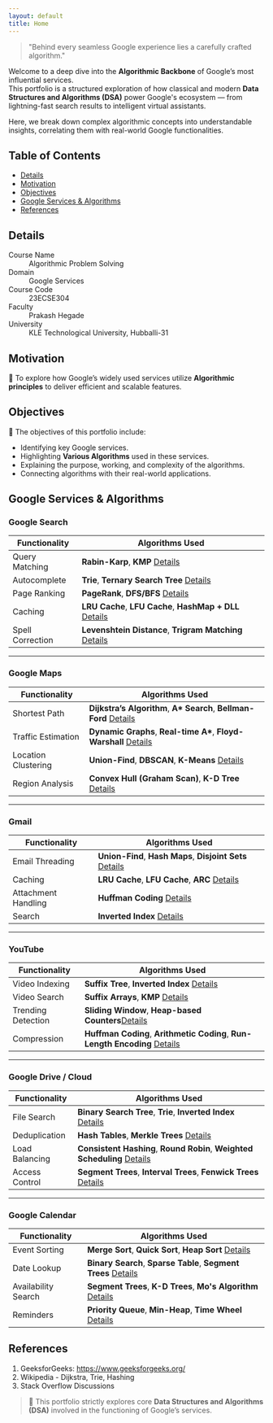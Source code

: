 ```yaml
---
layout: default
title: Home
---
```


> "Behind every seamless Google experience lies a carefully crafted algorithm."

Welcome to a deep dive into the **Algorithmic Backbone** of Google’s most influential services.  
This portfolio is a structured exploration of how classical and modern **Data Structures and Algorithms (DSA)** power Google's ecosystem — from lightning-fast search results to intelligent virtual assistants.

Here, we break down complex algorithmic concepts into understandable insights, correlating them with real-world Google functionalities.

## Table of Contents
- [Details](#details)
- [Motivation](#motivation)
- [Objectives](#objectives)
- [Google Services & Algorithms](#google-services--algorithms)
- [References](#references)

## Details

<dl>
  <dt>Course Name</dt>
  <dd>Algorithmic Problem Solving</dd>
  <dt>Domain</dt>
  <dd>Google Services</dd>
  <dt>Course Code</dt>
  <dd>23ECSE304</dd>
  <dt>Faculty</dt>
  <dd>Prakash Hegade</dd>
  <dt>University</dt>
  <dd>KLE Technological University, Hubballi-31</dd>
</dl>


## Motivation

🚀 To explore how Google’s widely used services utilize **Algorithmic principles** to deliver efficient and scalable features.

## Objectives

📌 The objectives of this portfolio include:

- Identifying key Google services.
- Highlighting **Various Algorithms** used in these services.
- Explaining the purpose, working, and complexity of the algorithms.
- Connecting algorithms with their real-world applications.



## Google Services & Algorithms

### Google Search

| Functionality        | Algorithms Used                                                                 |
|----------------------|----------------------------------------------------------------------------------|
| Query Matching       | **Rabin-Karp**, **KMP** [Details](1.html)                     |
| Autocomplete         | **Trie**, **Ternary Search Tree** [Details](2.html)                   |
| Page Ranking         | **PageRank**, **DFS/BFS** [Details](3.html)                |
| Caching              | **LRU Cache**, **LFU Cache**, **HashMap + DLL** [Details](4.html)              |
| Spell Correction     | **Levenshtein Distance**, **Trigram Matching** [Details](5.html)  |

---

### Google Maps

| Functionality        | Algorithms Used                                                                 |
|----------------------|----------------------------------------------------------------------------------|
| Shortest Path        | **Dijkstra’s Algorithm**, **A\* Search**, **Bellman-Ford** [Details](6.html)    |
| Traffic Estimation   | **Dynamic Graphs**, **Real-time A\***, **Floyd-Warshall** [Details](7.html)     |
| Location Clustering  | **Union-Find**, **DBSCAN**, **K-Means** [Details](8.html)                        |
| Region Analysis      | **Convex Hull (Graham Scan)**, **K-D Tree** [Details](9.html) |

---

### Gmail

| Functionality        | Algorithms Used                                                                 |
|----------------------|----------------------------------------------------------------------------------|
| Email Threading      | **Union-Find**, **Hash Maps**, **Disjoint Sets** [Details](10.html)             |
| Caching              | **LRU Cache**, **LFU Cache**, **ARC** [Details](11.html)                        |
| Attachment Handling  | **Huffman Coding** [Details](12.html) |
| Search               | **Inverted Index** [Details](13.html)                      |

---

### YouTube

| Functionality        | Algorithms Used                                                                 |
|----------------------|----------------------------------------------------------------------------------|
| Video Indexing       |  **Suffix Tree**, **Inverted Index** [Details](14.html)                |
| Video Search         | **Suffix Arrays**, **KMP** [Details](15.html)                 |
| Trending Detection   | **Sliding Window**, **Heap-based Counters**[Details](16.html) |
| Compression          | **Huffman Coding**, **Arithmetic Coding**, **Run-Length Encoding** [Details](17.html) |

---

### Google Drive / Cloud

| Functionality        | Algorithms Used                                                                 |
|----------------------|----------------------------------------------------------------------------------|
| File Search          | **Binary Search Tree**, **Trie**, **Inverted Index** [Details](18.html)         |
| Deduplication        | **Hash Tables**, **Merkle Trees** [Details](19.html)         |
| Load Balancing       | **Consistent Hashing**, **Round Robin**, **Weighted Scheduling** [Details](20.html) |
| Access Control       | **Segment Trees**, **Interval Trees**, **Fenwick Trees** [Details](21.html)     |

---

### Google Calendar

| Functionality        | Algorithms Used                                                                 |
|----------------------|----------------------------------------------------------------------------------|
| Event Sorting        | **Merge Sort**, **Quick Sort**, **Heap Sort** [Details](22.html)                |
| Date Lookup          | **Binary Search**, **Sparse Table**, **Segment Trees** [Details](23.html)       |
| Availability Search  | **Segment Trees**, **K-D Trees**, **Mo's Algorithm** [Details](24.html)         |
| Reminders            | **Priority Queue**, **Min-Heap**, **Time Wheel** [Details](25.html)             |



## References

1. GeeksforGeeks: https://www.geeksforgeeks.org/
3. Wikipedia - Dijkstra, Trie, Hashing
4. Stack Overflow Discussions


> 📌 This portfolio strictly explores core **Data Structures and Algorithms (DSA)** involved in the functioning of Google’s services.
